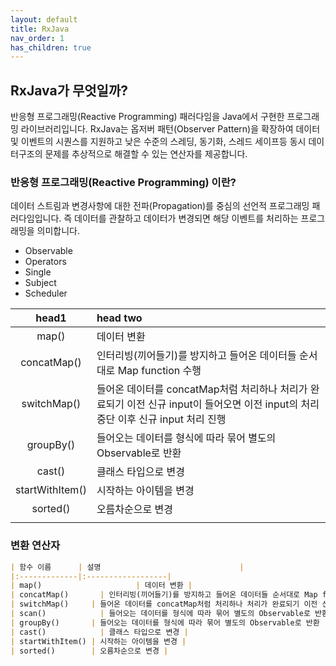 ```yaml
---
layout: default
title: RxJava
nav_order: 1
has_children: true
---
```




## RxJava가 무엇일까?

반응형 프로그래밍(Reactive Programming) 패러다임을 Java에서 구현한 프로그래밍 라이브러리입니다. RxJava는 옵저버 패턴(Observer Pattern)을 확장하여 데이터 및 이벤트의 시퀀스를 지원하고 낮은 수준의 스레딩, 동기화, 스레드 세이프등 동시 데이터구조의 문제를 추상적으로 해결할 수 있는 연산자를 제공합니다.

### 반응형 프로그래밍(Reactive Programming) 이란?

데이터 스트림과 변경사항에 대한 전파(Propagation)를 중심의 선언적 프로그래밍 패러다임입니다. 즉 데이터를 관찰하고 데이터가 변경되면 해당 이벤트를 처리하는 프로그래밍을 의미합니다.





- Observable
- Operators
- Single
- Subject
- Scheduler







|      head1      | head two                                                     |
| :-------------: | :----------------------------------------------------------- |
|      map()      | 데이터 변환                                                  |
|   concatMap()   | 인터리빙(끼어들기)를 방지하고 들어온 데이터들 순서대로 Map function 수행 |
|   switchMap()   | 들어온 데이터를 concatMap처럼 처리하나 처리가 완료되기 이전 신규 input이 들어오면 이전 input의 처리 중단 이후 신규 input 처리 진행 |
|    groupBy()    | 들어오는 데이터를 형식에 따라 묶어 별도의 Observable로 반환  |
|     cast()      | 클래스 타입으로 변경                                         |
| startWithItem() | 시작하는 아이템을 변경                                       |
|    sorted()     | 오름차순으로 변경                                            |
|                 |                                                              |

### 변환 연산자

```markdown
| 함수 이름      | 설명								|
|:-------------|:------------------|
| map() 			 		| 데이터 변환 |
| concatMap() 		| 인터리빙(끼어들기)를 방지하고 들어온 데이터들 순서대로 Map function 수행  |
| switchMap()     | 들어온 데이터를 concatMap처럼 처리하나 처리가 완료되기 이전 신규 input이 들어오면 이전 input의 처리 중단 이후 신규 input 처리 진행 |
| scan()        	| 들어오는 데이터를 형식에 따라 묶어 별도의 Observable로 반환 |
| groupBy()       | 들어오는 데이터를 형식에 따라 묶어 별도의 Observable로 반환 |
| cast()        	| 클래스 타입으로 변경 |
| startWithItem() | 시작하는 아이템을 변경 |
| sorted()        | 오름차순으로 변경 |
```

